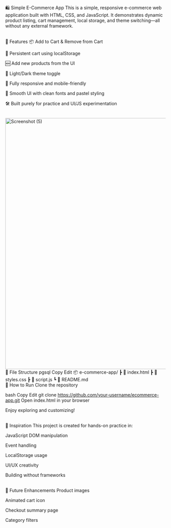 🛍️ Simple E-Commerce App
This is a simple, responsive e-commerce web application built with HTML, CSS, and JavaScript. It demonstrates dynamic product listing, cart management, local storage, and theme switching—all without any external framework.

<br/>
🚀 Features
📦 Add to Cart & Remove from Cart

🧠 Persistent cart using localStorage

🆕 Add new products from the UI

🌙 Light/Dark theme toggle

📱 Fully responsive and mobile-friendly

🎨 Smooth UI with clean fonts and pastel styling

🛠️ Built purely for practice and UI/JS experimentation

<br/>
<img width="1600" height="786" alt="Screenshot (5)" src="https://github.com/user-attachments/assets/704a4328-faa4-409b-8a7a-465dbbec4762" />


<br/>
📂 File Structure
pgsql
Copy
Edit
📦 e-commerce-app/
 ┣ 📄 index.html
 ┣ 📄 styles.css
 ┣ 📄 script.js
 ┗ 📄 README.md
<br/>
🧪 How to Run
Clone the repository

bash
Copy
Edit
git clone https://github.com/your-username/ecommerce-app.git
Open index.html in your browser

Enjoy exploring and customizing!

<br/>
🌟 Inspiration
This project is created for hands-on practice in:

JavaScript DOM manipulation

Event handling

LocalStorage usage

UI/UX creativity

Building without frameworks

<br/>
📸 Future Enhancements
Product images

Animated cart icon

Checkout summary page

Category filters

